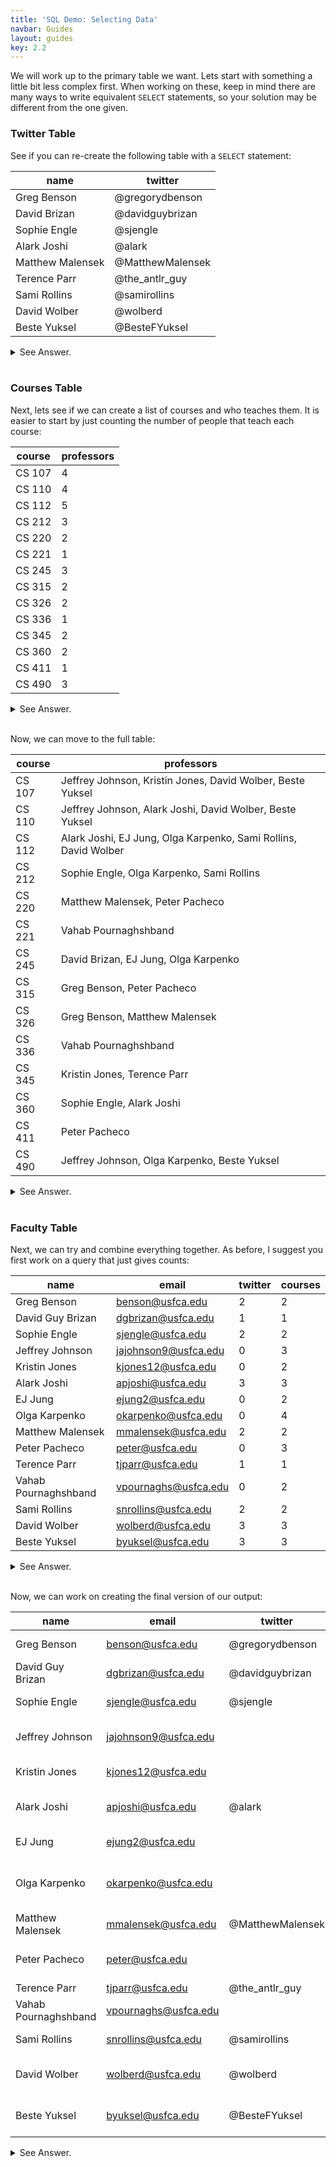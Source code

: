 ```yaml
---
title: 'SQL Demo: Selecting Data'
navbar: Guides
layout: guides
key: 2.2
---
```


<style>
table {
  width: auto !important;
}
</style>

We will work up to the primary table we want. Lets start with something a little bit less complex first. When working on these, keep in mind there are many ways to write equivalent `SELECT` statements, so your solution may be different from the one given.

### Twitter Table

See if you can re-create the following table with a `SELECT` statement:

| name             | twitter          |
|------------------|------------------|
| Greg Benson      | @gregorydbenson  |
| David Brizan     | @davidguybrizan  |
| Sophie Engle     | @sjengle         |
| Alark Joshi      | @alark           |
| Matthew Malensek | @MatthewMalensek |
| Terence Parr     | @the_antlr_guy   |
| Sami Rollins     | @samirollins     |
| David Wolber     | @wolberd         |
| Beste Yuksel     | @BesteFYuksel    |


<details>
<summary>See Answer.</summary>

{% highlight sql %}
SELECT
CONCAT(first, ' ', last) AS 'name',
CONCAT('@', twitterid) AS 'twitter'
FROM faculty_names
NATURAL JOIN faculty_twitter
ORDER BY faculty_names.last;
{% endhighlight %}
</details><br/>

### Courses Table

Next, lets see if we can create a list of courses and who teaches them. It is easier to start by just counting the number of people that teach each course:

| course | professors |
|--------|------------|
| CS 107 |          4 |
| CS 110 |          4 |
| CS 112 |          5 |
| CS 212 |          3 |
| CS 220 |          2 |
| CS 221 |          1 |
| CS 245 |          3 |
| CS 315 |          2 |
| CS 326 |          2 |
| CS 336 |          1 |
| CS 345 |          2 |
| CS 360 |          2 |
| CS 411 |          1 |
| CS 490 |          3 |

<details>
<summary>See Answer.</summary>

{% highlight sql %}
SELECT
course,
COUNT(usfid) AS 'professors'
FROM faculty_courses
NATURAL LEFT OUTER JOIN faculty_names
GROUP BY course
ORDER BY course, last;
{% endhighlight %}
</details><br/>

Now, we can move to the full table:

| course | professors                                                      |
|--------|-----------------------------------------------------------------|
| CS 107 | Jeffrey Johnson, Kristin Jones, David Wolber, Beste Yuksel      |
| CS 110 | Jeffrey Johnson, Alark Joshi, David Wolber, Beste Yuksel        |
| CS 112 | Alark Joshi, EJ Jung, Olga Karpenko, Sami Rollins, David Wolber |
| CS 212 | Sophie Engle, Olga Karpenko, Sami Rollins                       |
| CS 220 | Matthew Malensek, Peter Pacheco                                 |
| CS 221 | Vahab Pournaghshband                                            |
| CS 245 | David Brizan, EJ Jung, Olga Karpenko                            |
| CS 315 | Greg Benson, Peter Pacheco                                      |
| CS 326 | Greg Benson, Matthew Malensek                                   |
| CS 336 | Vahab Pournaghshband                                            |
| CS 345 | Kristin Jones, Terence Parr                                     |
| CS 360 | Sophie Engle, Alark Joshi                                       |
| CS 411 | Peter Pacheco                                                   |
| CS 490 | Jeffrey Johnson, Olga Karpenko, Beste Yuksel                    |


<details>
<summary>See Answer.</summary>

{% highlight sql %}
SELECT
course,
GROUP_CONCAT(
	CONCAT(first, ' ', last)
	ORDER BY last
	SEPARATOR ', '
	) AS 'professors'
FROM faculty_courses
NATURAL LEFT OUTER JOIN faculty_names
GROUP BY course
ORDER BY course, last;
{% endhighlight %}
</details><br/>

### Faculty Table

Next, we can try and combine everything together. As before, I suggest you first work on a query that just gives counts:

| name                 | email                | twitter | courses |
|----------------------|----------------------|---------|---------|
| Greg Benson          | benson@usfca.edu     |       2 |       2 |
| David Guy Brizan     | dgbrizan@usfca.edu   |       1 |       1 |
| Sophie Engle         | sjengle@usfca.edu    |       2 |       2 |
| Jeffrey Johnson      | jajohnson9@usfca.edu |       0 |       3 |
| Kristin Jones        | kjones12@usfca.edu   |       0 |       2 |
| Alark Joshi          | apjoshi@usfca.edu    |       3 |       3 |
| EJ Jung              | ejung2@usfca.edu     |       0 |       2 |
| Olga Karpenko        | okarpenko@usfca.edu  |       0 |       4 |
| Matthew Malensek     | mmalensek@usfca.edu  |       2 |       2 |
| Peter Pacheco        | peter@usfca.edu      |       0 |       3 |
| Terence Parr         | tjparr@usfca.edu     |       1 |       1 |
| Vahab Pournaghshband | vpournaghs@usfca.edu |       0 |       2 |
| Sami Rollins         | snrollins@usfca.edu  |       2 |       2 |
| David Wolber         | wolberd@usfca.edu    |       3 |       3 |
| Beste Yuksel         | byuksel@usfca.edu    |       3 |       3 |

<details>
<summary>See Answer.</summary>

{% highlight sql %}
SELECT
CONCAT(first, ' ', IFNULL(CONCAT(middle, ' '), ''), last) AS 'name',
CONCAT(usfid, '@usfca.edu') AS 'email',
COUNT(twitterid) AS 'twitter',
COUNT(course) AS 'courses'
FROM faculty_names
NATURAL LEFT OUTER JOIN faculty_twitter
NATURAL LEFT OUTER JOIN faculty_courses
GROUP BY faculty_names.usfid
ORDER BY faculty_names.last;
{% endhighlight %}
</details><br/>

Now, we can work on creating the final version of our output:

| name                 | email                | twitter          | courses                        |
|----------------------|----------------------|------------------|--------------------------------|
| Greg Benson          | benson@usfca.edu     | @gregorydbenson  | CS 315, CS 326                 |
| David Guy Brizan     | dgbrizan@usfca.edu   | @davidguybrizan  | CS 245                         |
| Sophie Engle         | sjengle@usfca.edu    | @sjengle         | CS 212, CS 360                 |
| Jeffrey Johnson      | jajohnson9@usfca.edu |                  | CS 107, CS 110, CS 490         |
| Kristin Jones        | kjones12@usfca.edu   |                  | CS 107, CS 345                 |
| Alark Joshi          | apjoshi@usfca.edu    | @alark           | CS 110, CS 112, CS 360         |
| EJ Jung              | ejung2@usfca.edu     |                  | CS 112, CS 245                 |
| Olga Karpenko        | okarpenko@usfca.edu  |                  | CS 112, CS 212, CS 245, CS 490 |
| Matthew Malensek     | mmalensek@usfca.edu  | @MatthewMalensek | CS 220, CS 326                 |
| Peter Pacheco        | peter@usfca.edu      |                  | CS 220, CS 315, CS 411         |
| Terence Parr         | tjparr@usfca.edu     | @the_antlr_guy   | CS 345                         |
| Vahab Pournaghshband | vpournaghs@usfca.edu |                  | CS 221, CS 336                 |
| Sami Rollins         | snrollins@usfca.edu  | @samirollins     | CS 112, CS 212                 |
| David Wolber         | wolberd@usfca.edu    | @wolberd         | CS 107, CS 110, CS 112         |
| Beste Yuksel         | byuksel@usfca.edu    | @BesteFYuksel    | CS 107, CS 110, CS 490         |

<details>
<summary>See Answer.</summary>

{% highlight sql %}
SELECT
CONCAT(first, ' ', IFNULL(CONCAT(middle, ' '), ''), last) AS 'name',
CONCAT(usfid, '@usfca.edu') AS 'email',
IFNULL(CONCAT('@', twitterid), '') AS 'twitter',
GROUP_CONCAT(course ORDER BY course SEPARATOR ', ') AS 'courses'
FROM faculty_names
NATURAL LEFT OUTER JOIN faculty_twitter
NATURAL LEFT OUTER JOIN faculty_courses
GROUP BY faculty_names.usfid
ORDER BY faculty_names.last;
{% endhighlight %}
</details>
